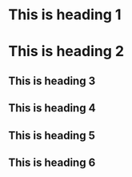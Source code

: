 #    This is heading 1
#  This is heading 2
## This is heading 3
## This is heading 4
## This is heading 5
## This is heading 6